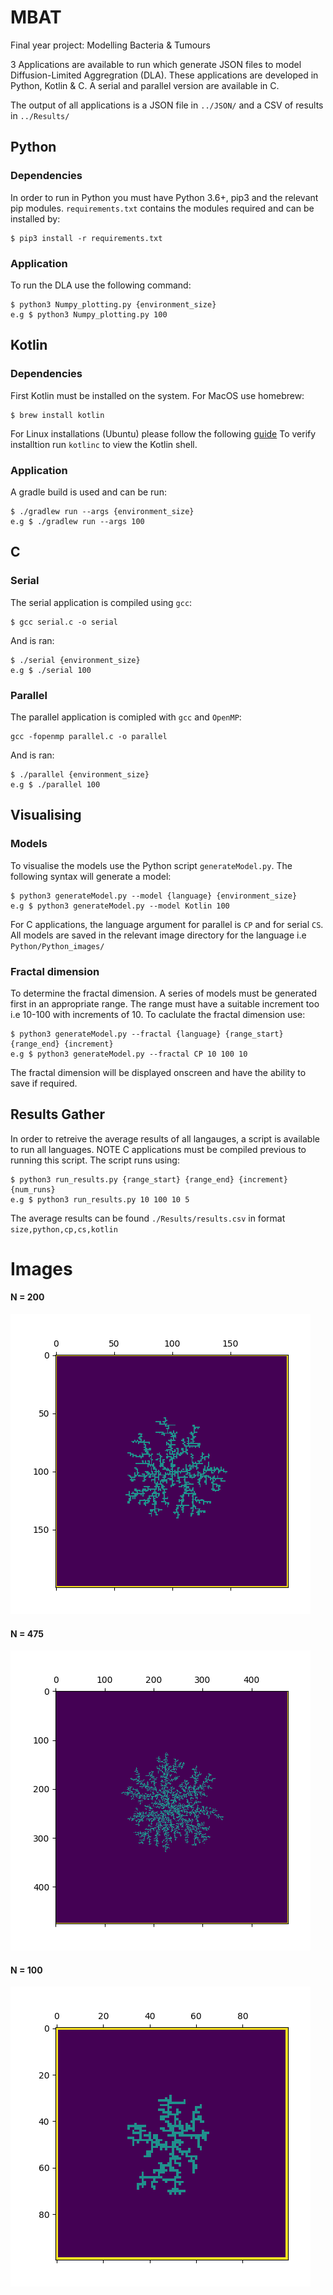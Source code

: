# MBAT
Final year project: Modelling Bacteria &amp; Tumours

3 Applications are available to run which generate JSON files to model Diffusion-Limited Aggregration (DLA). These applications are developed in Python, Kotlin & C. A serial and parallel version are available in C. 

The output of all applications is a JSON file in `../JSON/` and a CSV of results in `../Results/`
## Python 
### Dependencies
In order to run in Python you must have Python 3.6+, pip3 and the relevant pip modules. `requirements.txt` contains the modules required and can be installed by:
```
$ pip3 install -r requirements.txt
```
### Application
To run the DLA use the following command:
```
$ python3 Numpy_plotting.py {environment_size}
e.g $ python3 Numpy_plotting.py 100
```
## Kotlin
### Dependencies 
First Kotlin must be installed on the system. For MacOS use homebrew:
```
$ brew install kotlin
```
For Linux installations (Ubuntu) please follow the following [guide](https://linuxhint.com/kotlin_ubuntu/)
To verify installtion run `kotlinc` to view the Kotlin shell.
### Application
A gradle build is used and can be run:
```
$ ./gradlew run --args {environment_size}
e.g $ ./gradlew run --args 100
```

## C
### Serial
The serial application is compiled using `gcc`:
```
$ gcc serial.c -o serial
``` 
And is ran:
```
$ ./serial {environment_size}
e.g $ ./serial 100
```
### Parallel 
The parallel application is comipled with `gcc` and `OpenMP`:
```
gcc -fopenmp parallel.c -o parallel
```
And is ran:
```
$ ./parallel {environment_size}
e.g $ ./parallel 100
```
## Visualising
### Models
To visualise the models use the Python script `generateModel.py`. The following syntax will generate a model:
```
$ python3 generateModel.py --model {language} {environment_size}
e.g $ python3 generateModel.py --model Kotlin 100
```
For C applications, the language argument for parallel is `CP` and for serial `CS`.
All models are saved in the relevant image directory for the language i.e `Python/Python_images/`
### Fractal dimension
To determine the fractal dimension. A series of models must be generated first in an appropriate range. The range must have a suitable increment too i.e 10-100 with increments of 10. To caclulate the fractal dimension use:
```
$ python3 generateModel.py --fractal {language} {range_start} {range_end} {increment}
e.g $ python3 generateModel.py --fractal CP 10 100 10
```
The fractal dimension will be displayed onscreen and have the ability to save if required.

## Results Gather 
In order to retreive the average results of all langauges, a script is available to run all languages. NOTE C applications must be compiled previous to running this script. The script runs using:
```
$ python3 run_results.py {range_start} {range_end} {increment} {num_runs}
e.g $ python3 run_results.py 10 100 10 5 
```
The average results can be found `./Results/results.csv` in format `size,python,cp,cs,kotlin`

# Images
#### N = 200
![Kotlin](Python/Kotlin_images/cluster_200.png)
#### N = 475
![C](Python/C_images/cluster_475.png)
#### N = 100
![Python](Python/Python_images/cluster_100.png)
